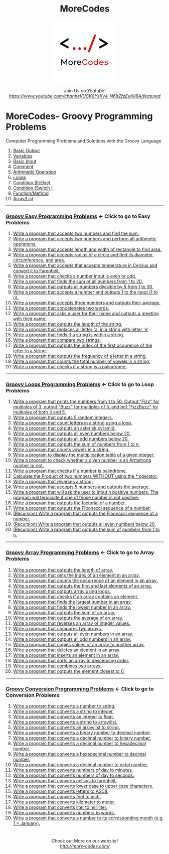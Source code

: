 <h1 align="center">MoreCodes</h1>
<p align="center"> 
  <img src="/morecodescir.png"/>
</p>

<p align="center">
Join Us on Youtube! <br/>
<i><u>https://www.youtube.com/channel/UCK8YsKv4-N6ItZfzEyKlI6A/featured</u></i>
</p>

#

# MoreCodes- Groovy Programming Problems
Computer Programming Problems and Solutions with the Groovy Language

1. <a href="https://github.com/ArjunAranetaCodes/MoreCodes-Groovy/blob/master/Basics1.groovy" target="_blank">Basic Output</a>
2. <a href="https://github.com/ArjunAranetaCodes/MoreCodes-Groovy/blob/master/Basics2.groovy" target="_blank">Variables</a>
3. <a href="https://github.com/ArjunAranetaCodes/MoreCodes-Groovy/blob/master/Basics3.groovy" target="_blank">Basic Input</a>
4. <a href="https://github.com/ArjunAranetaCodes/MoreCodes-Groovy/blob/master/Basics4.groovy" target="_blank">Comment</a>
5. <a href="https://github.com/ArjunAranetaCodes/MoreCodes-Groovy/blob/master/Basics5.groovy" target="_blank">Arithmetic Operation</a>
6. <a href="https://github.com/ArjunAranetaCodes/MoreCodes-Groovy/blob/master/Basics6.groovy" target="_blank">Loops</a>
7. <a href="https://github.com/ArjunAranetaCodes/MoreCodes-Groovy/blob/master/Basics7.groovy" target="_blank">Condition (If/Else)</a>
8. <a href="https://github.com/ArjunAranetaCodes/MoreCodes-Groovy/blob/master/Basics8.groovy" target="_blank">Condition (Switch )</a>
9. <a href="https://github.com/ArjunAranetaCodes/MoreCodes-Groovy/blob/master/Basics9.groovy" target="_blank">Function/Method</a>
10. <a href="https://github.com/ArjunAranetaCodes/MoreCodes-Groovy/blob/master/Basics10.groovy" target="_blank">Array/List</a>

- - - -
### [Groovy Easy Programming Problems](Easy%20Problems/) <- Click to go to Easy Problems

1. <a href="https://github.com/ArjunAranetaCodes/MoreCodes-Groovy/blob/master/Easy%20Problems/problem1.groovy" target="_blank">Write a program that accepts two numbers and find the sum.</a>
2. <a href="https://github.com/ArjunAranetaCodes/MoreCodes-Groovy/blob/master/Easy%20Problems/problem2.groovy" target="_blank">Write a program that accepts two numbers and perform all arithmetic operations.</a>
3. <a href="https://github.com/ArjunAranetaCodes/MoreCodes-Groovy/blob/master/Easy%20Problems/problem3.groovy" target="_blank">Write a program that accepts length and width of rectangle to find area.</a>
4. <a href="https://github.com/ArjunAranetaCodes/MoreCodes-Groovy/blob/master/Easy%20Problems/problem4.groovy" target="_blank">Write a program that accepts radius of a circle and find its diameter, circumference, and area.</a>
5. <a href="https://github.com/ArjunAranetaCodes/MoreCodes-Groovy/blob/master/Easy%20Problems/problem5.groovy" target="_blank">Write a program that accepts that accepts temperature in Celcius and convert it to Farenheit.</a>
6. <a href="https://github.com/ArjunAranetaCodes/MoreCodes-Groovy/blob/master/Easy%20Problems/problem6.groovy" target="_blank">Write a program that checks a number input is even or odd.</a>
7. <a href="https://github.com/ArjunAranetaCodes/MoreCodes-Groovy/blob/master/Easy%20Problems/problem7.groovy" target="_blank">Write a program that finds the sum of all numbers from 1 to 20.</a>
8. <a href="https://github.com/ArjunAranetaCodes/MoreCodes-Groovy/blob/master/Easy%20Problems/problem8.groovy" target="_blank">Write a program that outputs all numbers divisible by 5 from 1 to 30.</a>
9. <a href="https://github.com/ArjunAranetaCodes/MoreCodes-Groovy/blob/master/Easy%20Problems/problem9.groovy" target="_blank">Write a program that accepts a number and outputs 1 to the input (1 to n).</a>
10. <a href="https://github.com/ArjunAranetaCodes/MoreCodes-Groovy/blob/master/Easy%20Problems/problem10.groovy" target="_blank">Write a program that accepts three numbers and outputs their average.</a>
11. <a href="https://github.com/ArjunAranetaCodes/MoreCodes-Groovy/blob/master/Easy%20Problems/problem11.groovy" target="_blank">Write a program that concatenates two words.</a>
12. <a href="https://github.com/ArjunAranetaCodes/MoreCodes-Groovy/blob/master/Easy%20Problems/problem12.groovy" target="_blank">Write a program that asks a user for their name and outputs a greeting with their name.</a>
13. <a href="https://github.com/ArjunAranetaCodes/MoreCodes-Groovy/blob/master/Easy%20Problems/problem13.groovy" target="_blank">Write a program that outputs the length of the string.</a>
14. <a href="https://github.com/ArjunAranetaCodes/MoreCodes-Groovy/blob/master/Easy%20Problems/problem14.groovy" target="_blank">Write a program that replaces all letter 'a' in a string with letter 'e'</a>
15. <a href="https://github.com/ArjunAranetaCodes/MoreCodes-Groovy/blob/master/Easy%20Problems/problem15.groovy" target="_blank">Write a program that finds if a string is within a string.</a>
16. <a href="https://github.com/ArjunAranetaCodes/MoreCodes-Groovy/blob/master/Easy%20Problems/problem16.groovy" target="_blank">Write a program that compare two strings.</a>
17. <a href="https://github.com/ArjunAranetaCodes/MoreCodes-Groovy/blob/master/Easy%20Problems/problem17.groovy" target="_blank">Write a program that outputs the index of the first occurence of the letter in a string.</a>
18. <a href="https://github.com/ArjunAranetaCodes/MoreCodes-Groovy/blob/master/Easy%20Problems/problem18.groovy" target="_blank">Write a program that outputs the frequency of a letter in a string.</a>
19. <a href="https://github.com/ArjunAranetaCodes/MoreCodes-Groovy/blob/master/Easy%20Problems/problem19.groovy" target="_blank">Write a program that counts the total number of vowels in a string.</a>
20. <a href="https://github.com/ArjunAranetaCodes/MoreCodes-Groovy/blob/master/Easy%20Problems/problem20.groovy" target="_blank">Write a program that checks if a string is a palindrome.</a>

- - - -
### [Groovy Loops Programming Problems](Loops/) <- Click to go to Loop Problems

1. <a href="https://github.com/ArjunAranetaCodes/MoreCodes-Groovy/blob/master/Loops/problem1.groovy" target="_blank">Write a program that prints the numbers from 1 to 50. Output "Fizz" for multiples of 3, output "Buzz" for multiples of 5, and bot "FizzBuzz" for multiples of both 3 and 5.</a>
2. <a href="https://github.com/ArjunAranetaCodes/MoreCodes-Groovy/blob/master/Loops/problem2.groovy" target="_blank">Write a program that outputs 5 random integers.</a>
3. <a href="https://github.com/ArjunAranetaCodes/MoreCodes-Groovy/blob/master/Loops/problem3.groovy" target="_blank">Write a program that count letters in a string using a loop.</a>
4. <a href="https://github.com/ArjunAranetaCodes/MoreCodes-Groovy/blob/master/Loops/problem4.groovy" target="_blank">Write a program that outputs an asterisk pyramid.</a>
5. <a href="https://github.com/ArjunAranetaCodes/MoreCodes-Groovy/blob/master/Loops/problem5.groovy" target="_blank">Write a program that outputs all even numbers below 20.</a>
6. <a href="https://github.com/ArjunAranetaCodes/MoreCodes-Groovy/blob/master/Loops/problem6.groovy" target="_blank">Write a program that outputs all odd numbers below 20.</a>
7. <a href="https://github.com/ArjunAranetaCodes/MoreCodes-Groovy/blob/master/Loops/problem7.groovy" target="_blank">Write a program that outputs the sum of numbers from 1 to n.</a>
8. <a href="https://github.com/ArjunAranetaCodes/MoreCodes-Groovy/blob/master/Loops/problem8.groovy" target="_blank">Write a program that counts vowels in a string.</a>
9. <a href="https://github.com/ArjunAranetaCodes/MoreCodes-Groovy/blob/master/Loops/problem9.groovy" target="_blank">Write a program to display the multiplication table of a given integer.</a>
10. <a href="https://github.com/ArjunAranetaCodes/MoreCodes-Groovy/blob/master/Loops/problem10.groovy" target="_blank">Write a program to check whether a given number is an Armstrong number or not.</a>
11. <a href="https://github.com/ArjunAranetaCodes/MoreCodes-Groovy/blob/master/Loops/problem11.groovy" target="_blank">Write a program that checks if a number is palindrome.</a>
12. <a href="https://github.com/ArjunAranetaCodes/MoreCodes-Groovy/blob/master/Loops/problem12.groovy" target="_blank">Calculate the Product of two numbers WITHOUT using the * operator.</a>
13. <a href="https://github.com/ArjunAranetaCodes/MoreCodes-Groovy/blob/master/Loops/problem13.groovy" target="_blank">Write a program that reverses a string.</a>
14. <a href="https://github.com/ArjunAranetaCodes/MoreCodes-Groovy/blob/master/Loops/problem14.groovy" target="_blank">Write a program that accepts 5 numbers and outputs the average.</a>
15. <a href="https://github.com/ArjunAranetaCodes/MoreCodes-Groovy/blob/master/Loops/problem15.groovy" target="_blank">Write a program that will ask the user to input n positive numbers. The program will terminate if one of those number is not positive.</a>
16. <a href="https://github.com/ArjunAranetaCodes/MoreCodes-Groovy/blob/master/Loops/problem16.groovy" target="_blank">Write a program that outputs the factorial of a number.</a>
17. <a href="https://github.com/ArjunAranetaCodes/MoreCodes-Groovy/blob/master/Loops/problem17.groovy" target="_blank">Write a program that outputs the Fibonacci sequence of a number.</a>
18. <a href="https://github.com/ArjunAranetaCodes/MoreCodes-Groovy/blob/master/Loops/problem18.groovy" target="_blank">(Recursion) Write a program that outputs the Fibonacci sequence of a number.</a>
19. <a href="https://github.com/ArjunAranetaCodes/MoreCodes-Groovy/blob/master/Loops/problem19.groovy" target="_blank">(Recursion) Write a program that outputs all even numbers below 20.</a>
20. <a href="https://github.com/ArjunAranetaCodes/MoreCodes-Groovy/blob/master/Loops/problem20.groovy" target="_blank">(Recursion) Write a program that outputs the sum of numbers from 1 to n.</a>

- - - -
### [Groovy Array Programming Problems](Arrays/) <- Click to go to Array Problems

1. <a href="https://github.com/ArjunAranetaCodes/MoreCodes-Groovy/blob/master/Arrays/problem1.groovy" target="_blank">Write a program that outputs the length of array.</a>
2. <a href="https://github.com/ArjunAranetaCodes/MoreCodes-Groovy/blob/master/Arrays/problem2.groovy" target="_blank">Write a program that gets the index of an element in an array.</a>
3. <a href="https://github.com/ArjunAranetaCodes/MoreCodes-Groovy/blob/master/Arrays/problem3.groovy" target="_blank">Write a program that counts the occurrence of an element in an array.</a>
4. <a href="https://github.com/ArjunAranetaCodes/MoreCodes-Groovy/blob/master/Arrays/problem4.groovy" target="_blank">Write a program that outputs the first and last elements of an array.</a>
5. <a href="https://github.com/ArjunAranetaCodes/MoreCodes-Groovy/blob/master/Arrays/problem5.groovy" target="_blank">Write a program that outputs array using loops.</a>
6. <a href="https://github.com/ArjunAranetaCodes/MoreCodes-Groovy/blob/master/Arrays/problem6.groovy" target="_blank">Write a program that checks if an array contains an element.</a>
7. <a href="https://github.com/ArjunAranetaCodes/MoreCodes-Groovy/blob/master/Arrays/problem7.groovy" target="_blank">Write a program that finds the largest number in an array.</a>
8. <a href="https://github.com/ArjunAranetaCodes/MoreCodes-Groovy/blob/master/Arrays/problem8.groovy" target="_blank">Write a program that finds the lowest number in an array.</a>
9. <a href="https://github.com/ArjunAranetaCodes/MoreCodes-Groovy/blob/master/Arrays/problem9.groovy" target="_blank">Write a program that outputs the sum of an array.</a>
10. <a href="https://github.com/ArjunAranetaCodes/MoreCodes-Groovy/blob/master/Arrays/problem10.groovy" target="_blank">Write a program that outputs the average of an array.</a>
11. <a href="https://github.com/ArjunAranetaCodes/MoreCodes-Groovy/blob/master/Arrays/problem11.groovy" target="_blank">Write a program that reverses an array of integer values.</a>
12. <a href="https://github.com/ArjunAranetaCodes/MoreCodes-Groovy/blob/master/Arrays/problem12.groovy" target="_blank">Write a program that compares two arrays.</a>
13. <a href="https://github.com/ArjunAranetaCodes/MoreCodes-Groovy/blob/master/Arrays/problem13.groovy" target="_blank">Write a program that outputs all even numbers in an array.</a>
14. <a href="https://github.com/ArjunAranetaCodes/MoreCodes-Groovy/blob/master/Arrays/problem14.groovy" target="_blank">Write a program that outputs all odd numbers in an array.</a>
15. <a href="https://github.com/ArjunAranetaCodes/MoreCodes-Groovy/blob/master/Arrays/problem15.groovy" target="_blank">Write a program that copies values of an array to another array.</a>
16. <a href="https://github.com/ArjunAranetaCodes/MoreCodes-Groovy/blob/master/Arrays/problem16.groovy" target="_blank">Write a program that deletes an element in an array.</a>
17. <a href="https://github.com/ArjunAranetaCodes/MoreCodes-Groovy/blob/master/Arrays/problem17.groovy" target="_blank">Write a program that inserts an element in an array.</a>
18. <a href="https://github.com/ArjunAranetaCodes/MoreCodes-Groovy/blob/master/Arrays/problem18.groovy" target="_blank">Write a program that sorts an array in descending order.</a>
19. <a href="https://github.com/ArjunAranetaCodes/MoreCodes-Groovy/blob/master/Arrays/problem19.groovy" target="_blank">Write a program that combines two arrays.</a>
20. <a href="https://github.com/ArjunAranetaCodes/MoreCodes-Groovy/blob/master/Arrays/problem20.groovy" target="_blank">Write a program that outputs the element closest to 0.</a>

- - - - 
###  [Groovy Conversion Programming Problems](Conversions/) <- Click to go to Conversion Problems

1. <a href="https://github.com/ArjunAranetaCodes/MoreCodes-Groovy/blob/master/Conversions/problem1.groovy" target="_blank">Write a program that converts a number to string.</a>
2. <a href="https://github.com/ArjunAranetaCodes/MoreCodes-Groovy/blob/master/Conversions/problem2.groovy" target="_blank">Write a program that converts a string to integer.</a>
3. <a href="https://github.com/ArjunAranetaCodes/MoreCodes-Groovy/blob/master/Conversions/problem3.groovy" target="_blank">Write a program that converts an integer to float.</a>
4. <a href="https://github.com/ArjunAranetaCodes/MoreCodes-Groovy/blob/master/Conversions/problem4.groovy" target="_blank">Write a program that converts a string to array/list.</a>
5. <a href="https://github.com/ArjunAranetaCodes/MoreCodes-Groovy/blob/master/Conversions/problem5.groovy" target="_blank">Write a program that converts an array/list to string.</a>
6. <a href="https://github.com/ArjunAranetaCodes/MoreCodes-Groovy/blob/master/Conversions/problem6.groovy" target="_blank">Write a program that converts a binary number to decimal number.</a>
7. <a href="https://github.com/ArjunAranetaCodes/MoreCodes-Groovy/blob/master/Conversions/problem7.groovy" target="_blank">Write a program that converts a decimal number to binary number.</a>
8. <a href="https://github.com/ArjunAranetaCodes/MoreCodes-Groovy/blob/master/Conversions/problem8.groovy" target="_blank">Write a program that converts a decimal number to hexadecimal number.</a>
9. <a href="https://github.com/ArjunAranetaCodes/MoreCodes-Groovy/blob/master/Conversions/problem9.groovy" target="_blank">Write a program that converts a hexadecimal number to decimal number.</a>
10. <a href="https://github.com/ArjunAranetaCodes/MoreCodes-Groovy/blob/master/Conversions/problem10.groovy" target="_blank">Write a program that converts a decimal number to octal number.</a>
11. <a href="https://github.com/ArjunAranetaCodes/MoreCodes-Groovy/blob/master/Conversions/problem11.groovy" target="_blank">Write a program that converts numbers of day to minutes.</a>
12. <a href="https://github.com/ArjunAranetaCodes/MoreCodes-Groovy/blob/master/Conversions/problem12.groovy" target="_blank">Write a program that converts numbers of day to seconds.</a>
13. <a href="https://github.com/ArjunAranetaCodes/MoreCodes-Groovy/blob/master/Conversions/problem13.groovy" target="_blank">Write a program that converts celsius to farenheit.</a>
14. <a href="https://github.com/ArjunAranetaCodes/MoreCodes-Groovy/blob/master/Conversions/problem14.groovy" target="_blank">Write a program that converts lower case to upper case characters.</a>
15. <a href="https://github.com/ArjunAranetaCodes/MoreCodes-Groovy/blob/master/Conversions/problem15.groovy" target="_blank">Write a program that converts letters to ASCII.</a>
16. <a href="https://github.com/ArjunAranetaCodes/MoreCodes-Groovy/blob/master/Conversions/problem16.groovy" target="_blank">Write a program that converts feet to inch.</a>
17. <a href="https://github.com/ArjunAranetaCodes/MoreCodes-Groovy/blob/master/Conversions/problem17.groovy" target="_blank">Write a program that converts kilometer to meter.</a>
18. <a href="https://github.com/ArjunAranetaCodes/MoreCodes-Groovy/blob/master/Conversions/problem18.groovy" target="_blank">Write a program that converts liter to milliliter.</a>
19. <a href="https://github.com/ArjunAranetaCodes/MoreCodes-Groovy/blob/master/Conversions/problem19.groovy" target="_blank">Write a program that converts numbers to words.</a>
20. <a href="https://github.com/ArjunAranetaCodes/MoreCodes-Groovy/blob/master/Conversions/problem20.groovy" target="_blank">Write a program that converts a number to its corresponding month (e.g. 1 = January).</a>

#

<p align="center">
Check out More on our website! <br/>
<i><u>http://more-codes.com/</u></i>
</p>
